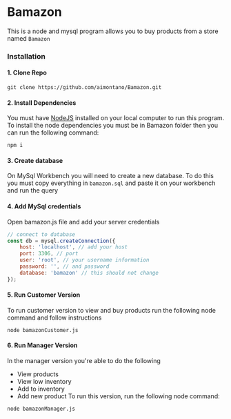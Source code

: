 # Bamazon
This is a node and mysql program allows you to buy products from a store named `Bamazon`

### Installation
#### 1. Clone Repo
```
git clone https://github.com/aimontano/Bamazon.git
```
#### 2. Install Dependencies
You must have [NodeJS](http://nodejs.org) installed on your local computer to run this program.
To install the node dependencies you must be in Bamazon folder then you can run the following command:
```
npm i
```
#### 3. Create database
On MySql Workbench you will need to create a new database. To do this you must copy everything in `bamazon.sql` and paste it on your workbench and run the query

#### 4. Add MySql credentials
Open bamazon.js file and add your server credentials
```javascript
// connect to database
const db = mysql.createConnection({
	host: 'localhost', // add your host
	port: 3306, // port
	user: 'root', // your username information
	password: '', // and password
	database: 'bamazon' // this should not change
});
```
#### 5. Run Customer Version
To run customer version to view and buy products run the following node command and follow instructions
```
node bamazonCustomer.js
```
#### 6. Run Manager Version
In the manager version you're able to do the following
- View products
- View low inventory
- Add to inventory
- Add new product
To run this version, run the following node command:
```
node bamazonManager.js
```